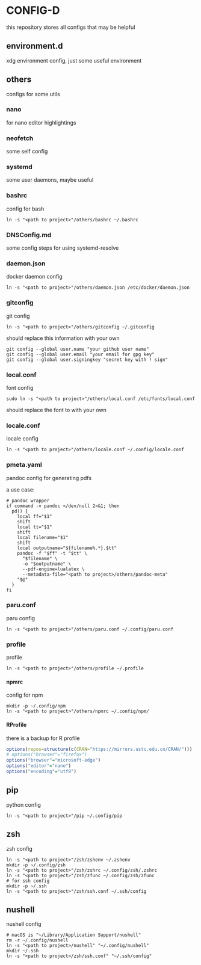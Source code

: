 # CONFIG-D

this repository stores all configs that may be helpful

## environment.d

xdg environment config, just some useful environment

## others

configs for some utils

### nano

for nano editor highlightings

### neofetch

some self config

### systemd

some user daemons, maybe useful

### bashrc

config for bash

```shell
ln -s "<path to project>"/others/bashrc ~/.bashrc
```

### DNSConfig.md

some config steps for using systemd-resolve

### daemon.json

docker daemon config

```shell
ln -s "<path to project>"/others/daemon.json /etc/docker/daemon.json
```

### gitconfig

git config

```shell
ln -s "<path to project>"/others/gitconfig ~/.gitconfig
```

should replace this information with your own

```shell
git config --global user.name "your github user name"
git config --global user.email "your email for gpg key"
git config --global user.signingkey "secret key with ! sign"
```

### local.conf

font config

```shell
sudo ln -s "<path to project>"/others/local.conf /etc/fonts/local.conf
```

should replace the font to with your own

### locale.conf

locale config

```shell
ln -s "<path to project>"/others/locale.conf ~/.config/locale.conf
```

### pmeta.yaml

pandoc config for generating pdfs

a use case:

```shell
# pandoc wrapper
if command -v pandoc >/dev/null 2>&1; then
  pd() {
    local ff="$1"
    shift
    local tt="$1"
    shift
    local filename="$1"
    shift
    local outputname="${filename%.*}.$tt"
    pandoc -f "$ff" -t "$tt" \
      "$filename" \
      -o "$outputname" \
      --pdf-engine=lualatex \
      --metadata-file="<path to project>/others/pandoc-meta"
    "$@"
  }
fi
```

### paru.conf

paru config

```shell
ln -s "<path to project>"/others/paru.conf ~/.config/paru.conf
```

### profile

profile

```shell
ln -s "<path to project>"/others/profile ~/.profile
```

#### npmrc

config for npm

```shell
mkdir -p ~/.config/npm
ln -s "<path to project>"/others/npmrc ~/.config/npm/
```

#### RProfile

there is a backup for R profile

```r
options(repos=structure(c(CRAN="https://mirrors.ustc.edu.cn/CRAN/")))
# options("browser"="firefox")
options("browser"="microsoft-edge")
options("editor"="nano")
options("encoding"="utf8")
```

## pip

python config

```shell
ln -s "<path to project>"/pip ~/.config/pip
```

## zsh

zsh config

```shell
ln -s "<path to project>"/zsh/zshenv ~/.zshenv
mkdir -p ~/.config/zsh
ln -s "<path to project>"/zsh/zshrc ~/.config/zsh/.zshrc
ln -s "<path to project>"/zsh/zfunc ~/.config/zsh/zfunc
# for ssh config
mkdir -p ~/.ssh
ln -s "<path to project>"/zsh/ssh.conf ~/.ssh/config
```

## nushell

nushell config

```shell
# macOS is "~/Library/Application Support/nushell"
rm -r ~/.config/nushell
ln -s "<path to project>/nushell" "~/.config/nushell"
mkdir ~/.ssh
ln -s "<path to project>/zsh/ssh.conf" "~/.ssh/config"
```
